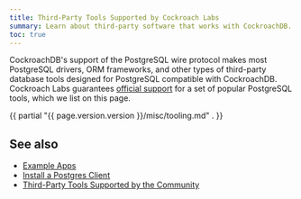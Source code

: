 ```yaml
---
title: Third-Party Tools Supported by Cockroach Labs
summary: Learn about third-party software that works with CockroachDB.
toc: true
---
```


CockroachDB's support of the PostgreSQL wire protocol makes most PostgreSQL drivers, ORM frameworks, and other types of third-party database tools designed for PostgreSQL compatible with CockroachDB. Cockroach Labs guarantees [official support](#support-levels) for a set of popular PostgreSQL tools, which we list on this page.

{{ partial "{{ page.version.version }}/misc/tooling.md" . }}

## See also

- [Example Apps](example-apps.html)
- [Install a Postgres Client](install-client-drivers.html)
- [Third-Party Tools Supported by the Community](community-tooling.html)
